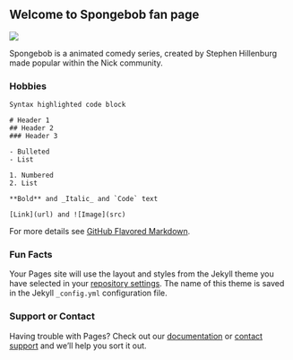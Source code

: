 ## Welcome to Spongebob fan page

![](https://media0.giphy.com/media/l3nFk2DKcnxDdZVq8/giphy.gif)


Spongebob is a animated comedy series, created by Stephen Hillenburg made popular within the Nick community.


### Hobbies



```What
Syntax highlighted code block

# Header 1
## Header 2
### Header 3

- Bulleted
- List

1. Numbered
2. List

**Bold** and _Italic_ and `Code` text

[Link](url) and ![Image](src)
```

For more details see [GitHub Flavored Markdown](https://guides.github.com/features/mastering-markdown/).

### Fun Facts

Your Pages site will use the layout and styles from the Jekyll theme you have selected in your [repository settings](https://github.com/group-4-bmf/project-2/settings). The name of this theme is saved in the Jekyll `_config.yml` configuration file.

### Support or Contact

Having trouble with Pages? Check out our [documentation](https://docs.github.com/categories/github-pages-basics/) or [contact support](https://support.github.com/contact) and we’ll help you sort it out.
